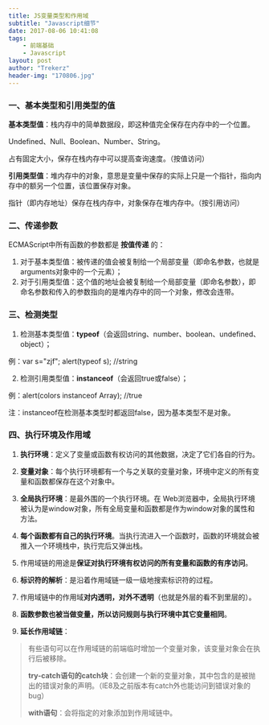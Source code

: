 ```yaml
---
title: JS变量类型和作用域
subtitle: "Javascript细节"
date: 2017-08-06 10:41:08
tags: 
	- 前端基础
	- Javascript
layout: post
author: "Trekerz"
header-img: "170806.jpg"
---
```




### 一、基本类型和引用类型的值

**基本类型值**：栈内存中的简单数据段，即这种值完全保存在内存中的一个位置。

Undefined、Null、Boolean、Number、String。

占有固定大小，保存在栈内存中可以提高查询速度。（按值访问）

**引用类型值**：堆内存中的对象，意思是变量中保存的实际上只是一个指针，指向内存中的额另一个位置，该位置保存对象。

指针（即内存地址）保存在栈内存中，对象保存在堆内存中。（按引用访问）

### 二、传递参数

ECMAScript中所有函数的参数都是 **按值传递** 的：

1. 对于基本类型值：被传递的值会被复制给一个局部变量（即命名参数，也就是arguments对象中的一个元素）；
2. 对于引用类型值：这个值的地址会被复制给一个局部变量（即命名参数），即命名参数和传入的参数指向的是堆内存中的同一个对象，修改会连带。

### 三、检测类型

1. 检测基本类型值：**typeof**（会返回string、number、boolean、undefined、object）；

例：var s="zjf"; alert(typeof s);   //string

2. 检测引用类型值：**instanceof**（会返回true或false）；

例：alert(colors instanceof Array);   //true

注：instanceof在检测基本类型时都返回false，因为基本类型不是对象。

### 四、执行环境及作用域

1. **执行环境**：定义了变量或函数有权访问的其他数据，决定了它们各自的行为。
2. **变量对象**：每个执行环境都有一个与之关联的变量对象，环境中定义的所有变量和函数都保存在这个对象中。
3. **全局执行环境**：是最外围的一个执行环境。在 Web浏览器中，全局执行环境被认为是window对象，所有全局变量和函数都是作为window对象的属性和方法。
4. **每个函数都有自己的执行环境**。当执行流进入一个函数时，函数的环境就会被推入一个环境栈中，执行完后又弹出栈。
5. 作用域链的用途是**保证对执行环境有权访问的所有变量和函数的有序访问**。
6. **标识符的解析**：是沿着作用域链一级一级地搜索标识符的过程。

7. 作用域链中的作用域**对内透明，对外不透明**（也就是外层的看不到里层的）。


8. **函数参数也被当做变量，所以访问规则与执行环境中其它变量相同**。
9. **延长作用域链**：

> 有些语句可以在作用域链的前端临时增加一个变量对象，该变量对象会在执行后被移除。
>
> **try-catch语句的catch块**：会创建一个新的变量对象，其中包含的是被抛出的错误对象的声明。（IE8及之前版本有catch外也能访问到错误对象的bug）
>
> **with语句**：会将指定的对象添加到作用域链中。

<br/>